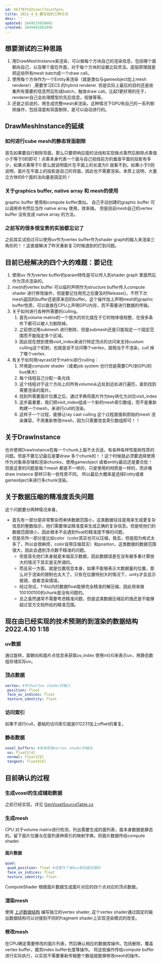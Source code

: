 ```yaml
---
id: hb7707td21smrl7oiof5ptu
title: 2022_4_9_要实验的三种方式
desc: ''
updated: 1649525958065
created: 1649481682996
---
```


## 想要测试的三种思路

1. 用DrawMeshInstance来渲染，可以做每个方块自己的渲染信息，包括哪个面朝向自己，以及哪个面在外面，对于每个方块的设置比较灵活。底层原理就是把这些所有mesh batch成一个draw call。
2. 使用每个方块作为一个Entity来渲染（就是类似与gameobject加上mesh renderer）,需要学习ECS 的hybrid renderer. 但是实际上最后的目的还是收集所有需要的信息然后形成batch，触发draw call。比起1更好用的在于，renderer自己会处理模型的先后信息，视锥等等。
3. 还是之前说的，用生成完整mesh来渲染。这种情况下GPU有自己的一系列剔除操作，包括深度和背面剔除，是可以自动进行的。

## DrawMeshInstance的延续

### 如何进行cube mesh的静态背面剔除

首先如果要自行剔除背面，那么只要把响应面的法线和实现做点乘然后剔除点乘值小于等于0的即可！点乘本身代表一个面与自己视线前方的垂直平面的投影有多少，如果点乘等于0 那么就说明面片在平面上的长度为0 就看不到。如果小于0则说明，面片在平面上的投影是自己的背面，因此也不需要渲染。本质上说明，大量立方体的6个面的法向量是固定的！

### 关于graphics buffer, native array 和 mesh的使用

graphic buffer 使用和compute buffer类似。 自己手动创建的graphic buffer 可以调用命令然后当作 native array 使用，效率搞。 但是目前mesh自己的vertex buffer 没有变成 native array 的方法。

### 之前写的很多很宝贵的实验都忘记了

之前其实试验过可以使用uv作为vertex buffer作为shader graph的输入来渲染三角形的！！这直接解决了昨天重新复习时候遇到的打到问题。

## 目前已经解决的四个大的难题：要记住

1. 使用uv 作为vertex buffer的param特性是可以传入到shader graph 里面然后作为顶点渲染的。
2. mesh的vertex buffer 可以临时声明作为structure buffer传入compute shader 进行修改操作，但是要记住用完之后要及时Release()，不然下次mesh返回的buffer还是原来旧的buffer。这个操作加上声明mesh的graphic buffer性质，可以直接在CPU上声明GPU内存，而不需要进行数据的传输。
3. 关于如何进行各种所需要的culling。
   1. 首先volume matrix的一个很大的优化就在于它的物体很规整，在很多条件下都可以被人为剔除掉。
   2. 之前想过用submesh 进行剔除，但是submesh还是只能指定一个固定范围而不能指定多个区域。
   3. 因此现在想到使用visit_index来进行特定顶点的访问来支持custom culling这个机制，也就是说不访问哪个vertex，就相当于不渲染，cull 掉了哪个vertex.
4. 有关于如何用raycast对于matrix进行culling：
   1. 环境是compute shader（或者job system 也行但是需要CPU到GPU的bus够大）
   2. 每个线程自己分配一条光线
   3. 这个线程对于这个方向上的所有volume从近处到远处进行遍历，直到找到需要渲染的面片。
   4. 找到所需要面片位置之后，通过字典将面片作为key转化为对应visit_index
   5. 这步最重要，我们把visit_index组成一个新的mesh索引数组，而不是重新构建一个mesh，来进行cull的渲染。
   6. 这样子一个过程，能够让ray cast culling 这个过程直接和原始的mesh 渲染兼容，不用重新修改mesh，因为只需要改变索引数组即可！！

## 关于DrawInstance

也许使用DrawInstance在每一个chunk上面不太合适，有各种各样性能和性质的问题。但是不要忘记最后是要draw 多个chunk的！！这个时候就必须要选择使用作为对象来存储和渲染chunks，使用gameobject 或者entity最后还是要合批！
但是这里的问题是每个mesh 都是不一样的，只是使用的材质是一样的，而非像draw instance 那样只有一些性质不同。
所以最后大概率是选择Entity或者gameobject来进行多chunk渲染。

## 关于数据压缩的精准度丢失问题

这个问题要分两种情况来看，

- 首先有一部分是非常繁杂而单体数据范围小，这类数据往往是用来生成更复杂信息的整数指示，他们需要保证精准度来生成正确的复杂信息。但是呢他们的数据范围很小，因此根本不会遇到float的精准度不够的问题。
- 但是另外一部分是比如color（color其实也可以压缩，我去，但是因为格式太多了，所以会很麻烦，color自带压缩其实）和position，这类数据的数据范围很大，因此会遇到浮点数不精准的问题。
  - 但是首先他们本身就是末端显示数据，因此数据误差在没有被多重计算放大的情况下其实是无所谓的。
  - 而且另一方面，就是位置信息本身，如果不能够表示大数据量的位置，那么对于渲染的限制也太大了。只有在位置特别大的情况下，unity才会显示报错，或者渲染错误。
  - 经过测试，1^6以内的数据float能够完全精准的解压缩，因此用来做100*100*100的chunk是没有问题的。
  - 总之虽然通常不需要考虑精准问题，但是这类数据压缩后的值还是不能够超过官方文档所给的精准范围。

## 现在由已经实现的技术预测的到渲染的数据结构 2022.4.10 1:18

### uv数据

通过旋转，面朝向和面片点信息来获取uv_index
使用int[4]来表示uv，用静态数组存储实际uv。

### 顶点数据

```yaml
vertex: #作为vertex shader的输入
 position: float
 face_uv_indices: float
 texture_identity: float
```

### 访问索引

如果不进行cull，基础的访问索引就是012231加上offset的重复。

### 静态数据

```yaml
voxel_buffers: #用来获取vertex shader的输出
 uv: float2[4]
 normal: float3[6]
 tangent: float4[6]
```

## 目前确认的过程

### 生成voxel的生成辅助数据

之前已经实现，详见 [GenVoxelSourceTable.cs](../../VolumeMegaStructure/Assets/Framework/Runtime/Scripts/Generate/ProceduralMesh/Voxel/GenVoxelSourceTables.cs)

### 生成mesh

CPU 对于volume matrix进行检测，列出需要生成的面列表，面本身数据是静态的。留下面片位置与在面列表种索引的映射字典，将面片数据传给compute shader.

#### 面片数据

```yaml
quad:
 quad_position: float #这里为了省bus依旧是压缩的
 face_uv_indices: float
 texture_identity: float
```

ComputeShader 根据面片数据生成面片对应的四个点对应的顶点数据。

### 渲染mesh

使用 [上述数据结构](#现在由已经实现的技术预测的到渲染的数据结构-2022410-118) 编写独立的vertex shader, 这个vertex shader通过固定的输出数据结构可以对接到不同的fragment shader上实现渲染模式的改变。

### 修改mesh

在CPU确定需要修改的面片列表，然后确认相应的数据库操作。包括删除，覆盖 vertex buffer，裁剪index buffer长度等操作。
将这些操作传给compute buffer 进行实际执行，以实现不需要重新传输整个数组就能够修改mesh的操作。
